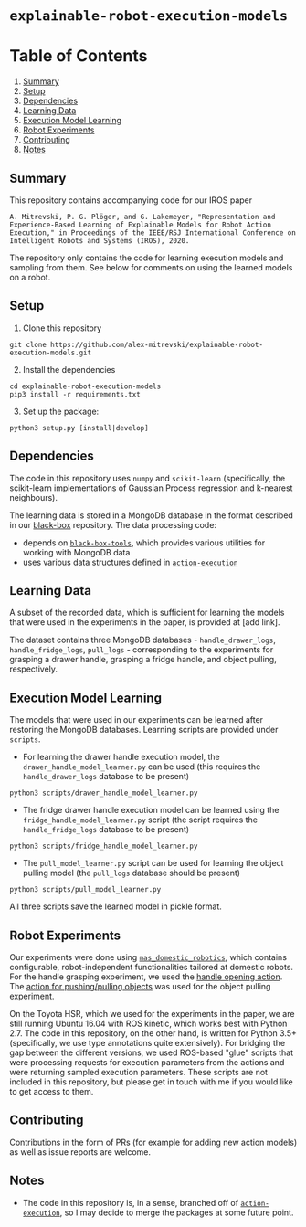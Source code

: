 # `explainable-robot-execution-models`

# Table of Contents

1. [Summary](#Summary)
2. [Setup](#Setup)
3. [Dependencies](#Dependencies)
4. [Learning Data](#Learning-Data)
5. [Execution Model Learning](#Execution-Model-Learning)
6. [Robot Experiments](#Robot-Experiments)
7. [Contributing](#Contributing)
8. [Notes](#Notes)

## Summary

This repository contains accompanying code for our IROS paper

`A. Mitrevski, P. G. Plöger, and G. Lakemeyer, "Representation and Experience-Based Learning of Explainable Models for Robot Action Execution," in Proceedings of the IEEE/RSJ International Conference on Intelligent Robots and Systems (IROS), 2020.`

The repository only contains the code for learning execution models and sampling from them. See below for comments on using the learned models on a robot.

## Setup

1. Clone this repository
```
git clone https://github.com/alex-mitrevski/explainable-robot-execution-models.git
```
2. Install the dependencies
```
cd explainable-robot-execution-models
pip3 install -r requirements.txt
```
3. Set up the package:
```
python3 setup.py [install|develop]
```

## Dependencies

The code in this repository uses `numpy` and `scikit-learn` (specifically, the scikit-learn implementations of Gaussian Process regression and k-nearest neighbours).

The learning data is stored in a MongoDB database in the format described in our [black-box](https://github.com/ropod-project/black-box) repository. The data processing code:
* depends on [`black-box-tools`](https://github.com/ropod-project/black-box-tools), which provides various utilities for working with MongoDB data
* uses various data structures defined in [`action-execution`](https://github.com/alex-mitrevski/action-execution)

## Learning Data

A subset of the recorded data, which is sufficient for learning the models that were used in the experiments in the paper, is provided at [add link].

The dataset contains three MongoDB databases - `handle_drawer_logs`, `handle_fridge_logs`, `pull_logs` - corresponding to the experiments for grasping a drawer handle, grasping a fridge handle, and object pulling, respectively.

## Execution Model Learning

The models that were used in our experiments can be learned after restoring the MongoDB databases. Learning scripts are provided under `scripts`.
* For learning the drawer handle execution model, the `drawer_handle_model_learner.py` can be used (this requires the `handle_drawer_logs` database to be present)
```
python3 scripts/drawer_handle_model_learner.py
```
* The fridge drawer handle execution model can be learned using the `fridge_handle_model_learner.py` script (the script requires the `handle_fridge_logs` database to be present)
```
python3 scripts/fridge_handle_model_learner.py
```
* The `pull_model_learner.py` script can be used for learning the object pulling model (the `pull_logs` database should be present)
```
python3 scripts/pull_model_learner.py
```

All three scripts save the learned model in pickle format.

## Robot Experiments

Our experiments were done using [`mas_domestic_robotics`](https://github.com/b-it-bots/mas_domestic_robotics), which contains configurable, robot-independent functionalities tailored at domestic robots. For the handle grasping experiment, we used the [handle opening action](https://github.com/b-it-bots/mas_domestic_robotics/tree/devel/mdr_planning/mdr_actions/mdr_manipulation_actions/mdr_handle_open_action). The [action for pushing/pulling objects](https://github.com/b-it-bots/mas_domestic_robotics/tree/devel/mdr_planning/mdr_actions/mdr_manipulation_actions/mdr_push_pull_object_action) was used for the object pulling experiment.

On the Toyota HSR, which we used for the experiments in the paper, we are still running Ubuntu 16.04 with ROS kinetic, which works best with Python 2.7. The code in this repository, on the other hand, is written for Python 3.5+ (specifically, we use type annotations quite extensively). For bridging the gap between the different versions, we used ROS-based "glue" scripts that were processing requests for execution parameters from the actions and were returning sampled execution parameters. These scripts are not included in this repository, but please get in touch with me if you would like to get access to them.

## Contributing

Contributions in the form of PRs (for example for adding new action models) as well as issue reports are welcome.

## Notes

* The code in this repository is, in a sense, branched off of [`action-execution`](https://github.com/alex-mitrevski/action-execution), so I may decide to merge the packages at some future point.
